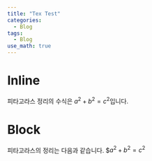 ```yaml
---
title: "Tex Test"
categories:
  - Blog
tags:
  - Blog
use_math: true
---
```


# Inline
피타고라스 정리의 수식은 $a^2+b^2=c^2$입니다.

# Block
피타고라스의 정리는 다음과 같습니다.
$$a^2+b^2=c^2$